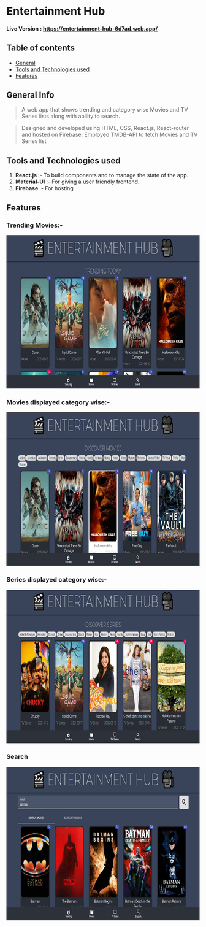 # Entertainment Hub
#### Live Version :  https://entertainment-hub-6d7ad.web.app/
## Table of contents

- [General ](#general-info)
- [Tools and Technologies used](#tools-and-technologies-used)
- [Features](#features)

## General Info

> A web app that shows trending and category wise Movies and TV Series lists along with ability to search.

> Designed and developed using HTML, CSS, React.js, React-router and hosted on Firebase. Employed TMDB-API to fetch Movies and TV Series list

## Tools and Technologies used

1. <b>React.js </b> :- To build components and to manage the state of the app. 
2. <b> Material-UI </b> :- For giving a user friendly frontend.
3. <b> Firebase </b> :- For hosting

## Features

### Trending Movies:-
<img src="screenshots/home.png" alt="Smiley face" width = "700"  height = "400">

### Movies displayed category wise:-
 
<img src="screenshots/movies.png" alt="Smiley face" width = "700"  height = "400">

### Series displayed category wise:-
 
<img src="screenshots/series.png" alt="Smiley face" width = "700"  height = "400">

### Search
 
<img src="screenshots/search.png" alt="Smiley face" width = "700"  height = "400">

